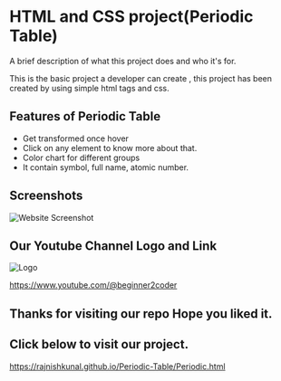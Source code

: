 
# HTML and CSS project(Periodic Table)

A brief description of what this project does and who it's for.

This is the basic project a developer can create , this project has been created by using simple html tags and css. 

##





## Features of Periodic Table

- Get transformed once hover
- Click on any element to know more about that.
- Color chart for different groups
- It contain symbol, full name, atomic number.

##


## Screenshots

![Website Screenshot](https://blogger.googleusercontent.com/img/b/R29vZ2xl/AVvXsEg5gx1n2TsPrxAlCd1TTZOrAcN4Bz7IB9TBkCGHIPAoTeiHkzLCoGV604iMuj5QjyJSN2ynGmc1uWOUkEzCaPIkRR9D5ducAE9v36YncqPaIbNeVH3ML_ge91ccQSgvXTKFYUFG2KteKxkx2YXuSmzjKKymq9HIM73TToGxC5mgy8BNb3U2Ueawe1Wl/s1600/Periodic%20Table.JPG)

##


## Our Youtube Channel Logo and Link
![Logo](https://blogger.googleusercontent.com/img/b/R29vZ2xl/AVvXsEjQ1kKStwG_MTQFDwGctvb0H3_FZfXUXoTKbiWudCsMjyo8yVYhTlmAJiDFPKPiUFJMoVmRzurfHZMKY_fHS0GOyKbDnfM4Z0k5phNnl5e1mve14pyAP56mhJsMdofD2e6Z7bswUir3DcU2tzys-eBn4ZRfGiJkrO-yN9CKxAINl-sHFfwf6m_uvhaU/s320/new.jpg)

https://www.youtube.com/@beginner2coder
##



## Thanks for visiting our repo Hope you liked it.

## Click below to visit our project.
https://rajnishkunal.github.io/Periodic-Table/Periodic.html
